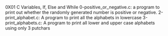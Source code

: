 0X01 C Variables, If, Else and While
0-positive_or_negative.c: a program to print out whether the randomly generated number is positive or negative.
2-print_alphabet.c: A program to print all the alphabets in lowercase
3-print_alphabets.c: A program to print all lower and upper case alphabets using only 3 putchars
